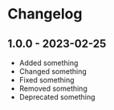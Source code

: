 # Changelog

## 1.0.0 - 2023-02-25

- Added something
- Changed something
- Fixed something
- Removed something
- Deprecated something

